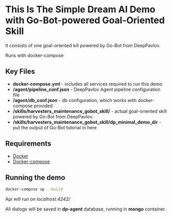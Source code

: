 # This Is The Simple Dream AI Demo with Go-Bot-powered Goal-Oriented Skill

It consists of one goal-oriented kill powered by Go-Bot from DeepPavlov.

Runs with docker-compose

## Key Files

* **docker-compose.yml** - includes all services required to run this demo
* **/agent/pipeline_conf.json** - DeepPavlov Agent pipeline configuration file
* **/agent/db_conf.json** - db configuration, which works with docker-compose provided
* **/skills/harvesters_maintenance_gobot_skill/** - actual goal-oriented skill powered by Go-Bot from DeepPavlov.
* **/skills/harvesters_maintenance_gobot_skill/dp_minimal_demo_dir** - put the output of Go-Bot tutorial in here

## Requirements

* [Docker](https://www.docker.com/products/docker-desktop) 
* [Docker-compose](https://docs.docker.com/compose/install/)

## Running the demo

```bash
docker-compose up --build
```

Api will run on *localhost:4242/*

All dialogs will be saved in **dp-agent** database, running in **mongo** container.
